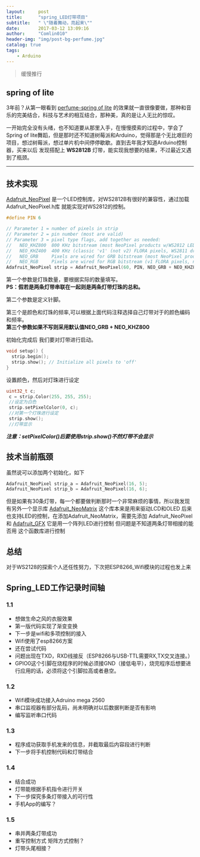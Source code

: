 ```yaml
---
layout:     post
title:      "spring_LED灯带项目"
subtitle:   " \"随着舞动，亮起来\""
date:       2017-03-12 13:09:16
author:     "Comlin010"
header-img: "img/post-bg-perfume.jpg"
catalog: true
tags:
    - Arduino
---
```


>缓慢推行

## spring of lite

3年前？从第一眼看到 [perfume-spring of lite](http://music.163.com/#/mv?id=5224) 的效果就一直很像要做，那种和音乐的完美结合，科技与艺术的相互结合，那种美，真的是让人无比的惊叹。

一开始完全没有头绪，也不知道要从那里入手，在慢慢摸索的过程中，学会了Spring of lite舞蹈，但是那时还不知道树莓派和Arduino，觉得那是个无比艰巨的项目，想过树莓派，想过单片机中间停停歇歇。直到去年我才知道Arduino控制器，买来以后 发现搭配上 **WS2812B** 灯带，能实现我想要的结果，不过最近又遇到了瓶颈。

---

## 技术实现

[Adafruit_NeoPixel](learn.adafruit.com/adafruit-neopixel-uberguide/arduino-library) 是一个LED控制库，对WS2812B有很好的兼容性，通过加载 Adafruit_NeoPixel.h库 就能实现对WS2812的控制。

```c
#define PIN 6

// Parameter 1 = number of pixels in strip
// Parameter 2 = pin number (most are valid)
// Parameter 3 = pixel type flags, add together as needed:
//   NEO_KHZ800  800 KHz bitstream (most NeoPixel products w/WS2812 LEDs)
//   NEO_KHZ400  400 KHz (classic 'v1' (not v2) FLORA pixels, WS2811 drivers)
//   NEO_GRB     Pixels are wired for GRB bitstream (most NeoPixel products)
//   NEO_RGB     Pixels are wired for RGB bitstream (v1 FLORA pixels, not v2)
Adafruit_NeoPixel strip = Adafruit_NeoPixel(60, PIN, NEO_GRB + NEO_KHZ800);
```
第一个参数是灯珠数量，要根据实际的数量填写。<br>
**PS：假若是两条灯带串联在一起则是两条灯带灯珠的总和。**

第二个参数是定义针脚。

第三个是颜色和灯珠的频率,可以根据上面代码注释选择自己灯带对于的颜色编码和频率。<br>
**第三个参数如果不写则采用默认值NEO_GRB + NEO_KHZ800**

初始化完成后 我们要对灯带进行启动。

```c
void setup() {
  strip.begin();
  strip.show(); // Initialize all pixels to 'off'
}
```

设置颜色，然后对灯珠进行设定

```c
uint32_t c;
 c = strip.Color(255, 255, 255);
 //设定为白色
 strip.setPixelColor(0, c);
 //对第一个灯珠进行设定
 strip.show();
 //灯带显示
```
***注意：setPixelColor()后要使用strip.show()不然灯带不会显示***

## 技术当前瓶颈

虽然说可以添加两个初始化，如下

```c
Adafruit_NeoPixel strip_a = Adafruit_NeoPixel(16, 5);
Adafruit_NeoPixel strip_b = Adafruit_NeoPixel(16, 6);
```

但是如果有30条灯带，每一个都要做判断那时一个非常麻烦的事情，所以我发现有另外一个显示库 
[Adafruit_NeoMatrix](learn.adafruit.com/adafruit-neopixel-uberguide/neomatrix-library)
这个库本来是用来驱动LCD和OLED 后来也支持LED的控制，在添加Adafruit_NeoMatrix，需要先添加 Adafruit_NeoPixel 和 [Adafruit_GFX](learn.adafruit.com/adafruit-neopixel-uberguide/neomatrix-library) 它是用一个阵列LED进行控制
但问题是不知道两条灯带相接的能否用 这个函数库进行控制

## 总结

对于WS2128的探索个人还任性努力，下次把ESP8266_Wifi模块的过程也发上来

## Spring_LED工作记录时间轴
### 1.1
 * 想做生命之风的衣服效果 
 * 第一版代码实现了渐变变换 
 * 下一步是wifi和多项控制的接入
 * Wifi使用了esp8266方案
 * 还在尝试代码
 * 问题出现在TXD，RXD线接反（ESP8266与USB-TTL需要RX,TX交叉连接。）
 * GPIO0这个引脚在烧程序的时候必须接GND（接低电平），烧完程序后想要进行应用的话，必须将这个引脚拉高或者悬空。
### 1.2
 * Wifi模块成功接入Adruino mega 2560
 * 串口监视器有部分乱码，尚未明确对以后数据判断是否有影响
 * 编写监听串口代码
### 1.3
 * 程序成功获取手机发来的信息，并截取最后内容段进行判断
 * 下一步将手机控制代码和灯带结合
### 1.4
 * 结合成功
 * 灯带能根据手机指令进行开关
 * 下一步探究多条灯带接入的可行性
 * 手机App的编写？
### 1.5 
 * 串并两条灯带成功
 * 重写控制方式 矩阵方式控制？
 * 灯带头尾相接？